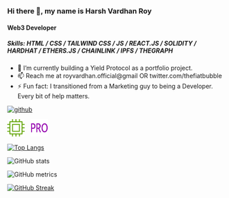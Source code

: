 ### Hi there 👋, my name is Harsh Vardhan Roy
#### Web3 Developer

##### Skills: HTML / CSS / TAILWIND CSS / JS / REACT.JS / SOLIDITY / HARDHAT / ETHERS.JS / CHAINLINK / IPFS / THEGRAPH



- 🔭 I’m currently building a Yield Protocol as a portfolio project.  
- 📫 Reach me at royvardhan.official@gmail OR twitter.com/thefiatbubble
- ⚡ Fun fact: I transitioned from a Marketing guy to being a Developer. Every bit of help matters. 


[<img src='https://cdn.jsdelivr.net/npm/simple-icons@3.0.1/icons/github.svg' alt='github' height='40'>](https://github.com/royvardhan)  

<a href='https://docs.github.com/en/developers'><img src='https://raw.githubusercontent.com/acervenky/animated-github-badges/master/assets/devbadge.gif' width='40' height='40'></a> <a href='https://github.com/pricing'><img src='https://raw.githubusercontent.com/acervenky/animated-github-badges/master/assets/pro.gif' width='40' height='40'></a> 

[![Top Langs](https://github-readme-stats.vercel.app/api/top-langs/?username=royvardhan)](https://github.com/anuraghazra/github-readme-stats)

![GitHub stats](https://github-readme-stats.vercel.app/api?username=royvardhan&show_icons=true)  

![GitHub metrics](https://metrics.lecoq.io/royvardhan)  

[![GitHub Streak](https://github-readme-streak-stats.herokuapp.com?user=royvardhan&theme=dark&hide_border=true)](https://git.io/streak-stats)

